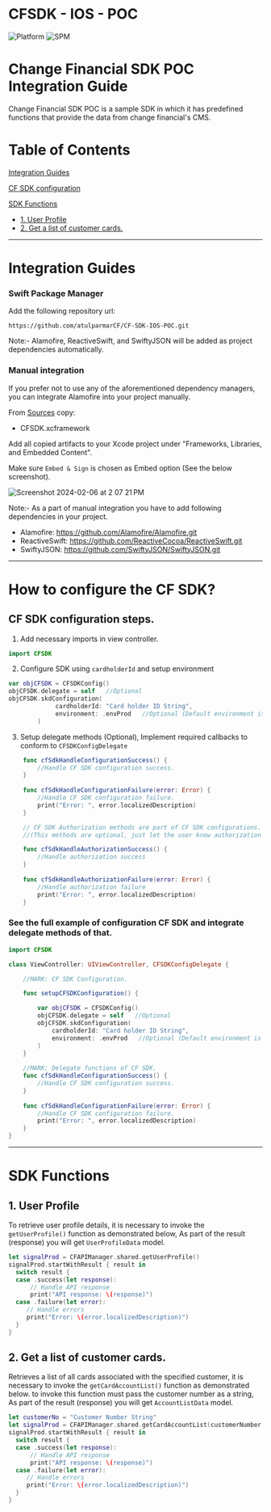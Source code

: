 # CFSDK - IOS - POC

![Platform](https://img.shields.io/cocoapods/p/MiSnap.svg?color=darkgray)
![SPM](https://img.shields.io/badge/Swift%20Package%20Manager-compatible-brightgreen)

# Change Financial SDK POC Integration Guide
Change Financial SDK POC is a sample SDK in which it has predefined functions that provide the data from change financial's CMS.

# Table of Contents
[Integration Guides](#integration-guides)

[CF SDK configuration](#how-to-configure-the-cf-sdk)

[SDK Functions](#sdk-functions)
* [1. User Profile](#1-user-profile)
* [2. Get a list of customer cards.](#2-get-a-list-of-customer-cards)

- - - -
# Integration Guides

### Swift Package Manager

Add the following repository url:

`https://github.com/atulparmarCF/CF-SDK-IOS-POC.git`

Note:- Alamofire, ReactiveSwift, and SwiftyJSON will be added as project dependencies automatically.

### Manual integration
If you prefer not to use any of the aforementioned dependency managers, you can integrate Alamofire into your project manually.

From [Sources](../../../SDKs/Sources) copy:
* CFSDK.xcframework

Add all copied artifacts to your Xcode project under "Frameworks, Libraries, and Embedded Content". 

Make sure `Embed & Sign` is chosen as Embed option (See the below screenshot).

![Screenshot 2024-02-06 at 2 07 21 PM](https://github.com/atulparmarCF/CF-SDK-IOS-POC/assets/153191045/6dfcae6b-ef79-4543-94f5-ea1a862969f3)

Note:- As a part of manual integration you have to add following dependencies in your project.
* Alamofire: https://github.com/Alamofire/Alamofire.git
* ReactiveSwift: https://github.com/ReactiveCocoa/ReactiveSwift.git
* SwiftyJSON: https://github.com/SwiftyJSON/SwiftyJSON.git

- - - -
# How to configure the CF SDK?

## CF SDK configuration steps.
1. Add necessary imports in view controller.
```Swift
import CFSDK
```

2. Configure SDK using `cardholderId` and setup environment
```Swift
var objCFSDK = CFSDKConfig()
objCFSDK.delegate = self   //Optional
objCFSDK.skdConfiguration(
             cardholderId: "Card holder ID String",
             environment: .envProd   //Optional (Default environment is production)
        )
```

3. Setup delegate methods (Optional),
Implement required callbacks to conform to `CFSDKConfigDelegate`
```Swift
    func cfSdkHandleConfigurationSuccess() {
        //Handle CF SDK configuration success.
    }
    
    func cfSdkHandleConfigurationFailure(error: Error) {
        //Handle CF SDK configuration failure.
        print("Error: ", error.localizedDescription)
    }

    // CF SDK Authorization methods are part of CF SDK configurations.
    //(This methods are optional, just let the user know authorization status while configuring SDK)

    func cfSdkHandleAuthorizationSuccess() {
        //Handle authorization success
    }
    
    func cfSdkHandleAuthorizationFailure(error: Error) {
        //Handle authorization failure
        print("Error: ", error.localizedDescription)
    }
```


### See the full example of configuration CF SDK and integrate delegate methods of that.

```Swift
import CFSDK

class ViewController: UIViewController, CFSDKConfigDelegate {

    //MARK: CF SDK Configuration.

    func setupCFSDKConfiguration() {

        var objCFSDK = CFSDKConfig()
        objCFSDK.delegate = self   //Optional
        objCFSDK.skdConfiguration(
            cardholderId: "Card holder ID String",
            environment: .envProd   //Optional (Default environment is production)
        )
    }
    
    //MARK: Delegate functions of CF SDK.
    func cfSdkHandleConfigurationSuccess() {
        //Handle CF SDK configuration success.
    }
    
    func cfSdkHandleConfigurationFailure(error: Error) {
        //Handle CF SDK configuration failure.
        print("Error: ", error.localizedDescription)
    }
}
```
- - - -
# SDK Functions

## 1. User Profile
To retrieve user profile details, it is necessary to invoke the `getUserProfile()` function as demonstrated below, As part of the result (response) you will get `UserProfileData` model.

```Swift
let signalProd = CFAPIManager.shared.getUserProfile()
signalProd.startWithResult { result in
  switch result {
  case .success(let response):
      // Handle API response
      print("API response: \(response)")
  case .failure(let error):
     // Handle errors
     print("Error: \(error.localizedDescription)")
  }
}
```

## 2. Get a list of customer cards.
Retrieves a list of all cards associated with the specified customer, it is necessary to invoke the `getCardAccountList()` function as demonstrated below. to invoke this function must pass the customer number as a string, As part of the result (response) you will get `AccountListData` model.

```Swift
let customerNo = "Customer Number String"
let signalProd = CFAPIManager.shared.getCardAccountList(customerNumber: customerNo)
signalProd.startWithResult { result in
  switch result {
  case .success(let response):
      // Handle API response
      print("API response: \(response)")
  case .failure(let error):
     // Handle errors
     print("Error: \(error.localizedDescription)")
  }
}
```
